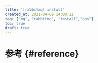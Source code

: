 ```yaml
---
title: '[rabbitmq] install'
created_at: 2021-04-09 14:00:12
tag: ["mq", "rabbitmq", "install","ops"]
toc: true
draft: true
---
```



# 参考 {#reference}
